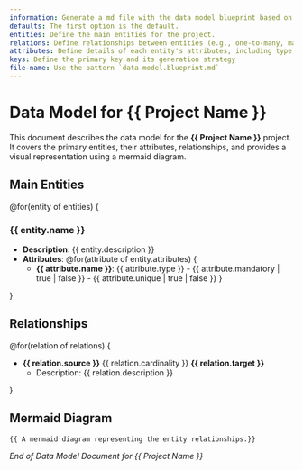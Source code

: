 ```yaml
---
information: Generate a md file with the data model blueprint based on this template.
defaults: The first option is the default.
entities: Define the main entities for the project.
relations: Define relationships between entities (e.g., one-to-many, many-to-many).
attributes: Define details of each entity's attributes, including type, mandatory, unique, etc.
keys: Define the primary key and its generation strategy
file-name: Use the pattern `data-model.blueprint.md`
---
```


# Data Model for **{{ Project Name }}**

This document describes the data model for the **{{ Project Name }}** project. It covers the primary entities, their attributes, relationships, and provides a visual representation using a mermaid diagram.

<!--This is the most critical part of the data model.
- Read the feature and specification lists to get an idea of the application domain.
- Think deeply about the entities and their relationships.
- Evaluate 2-3 options and choose the simplest one.
- After having the entities, think about the attributes.
- Take into account it it will be a relational or a no-sql database.
- Then materialize the list of entities and their attributes and relationships.
 -->

## Main Entities

@for(entity of entities) {

### {{ entity.name }}

- **Description**: {{ entity.description }}
- **Attributes**:
  @for(attribute of entity.attributes) {
  - **{{ attribute.name }}**: {{ attribute.type }} - {{ attribute.mandatory | true | false }} - {{ attribute.unique | true | false  }}
    }
    
}

## Relationships

@for(relation of relations) {

- **{{ relation.source }}** {{ relation.cardinality }} **{{ relation.target }}**
  - Description: {{ relation.description }}
    
}

## Mermaid Diagram

<!--Example of a mermaid diagram:
erDiagram
    CUSTOMER ||--o{ ORDER : places
    ORDER ||--|{ LINE_ITEM : contains
    CUSTOMER }|..|{ DELIVERY_ADDRESS : uses
}}
-->

```mermaid
{{ A mermaid diagram representing the entity relationships.}}
```

_End of Data Model Document for {{ Project Name }}_
